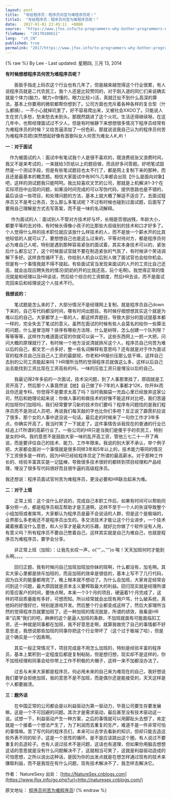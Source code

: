 ```yaml
---
layout: post
title:  "写给程序员：程序员何苦为难程序员呢！"
title2:  "写给程序员：程序员何苦为难程序员呢！"
date:   2017-01-01 23:45:11  +0800
source:  "https://www.jfox.info/to-programmers-why-bother-programmers-embarrassed-programmers.html"
fileName:  "20170100611"
lang:  "zh_CN"
published: true
permalink: "2017/https://www.jfox.info/to-programmers-why-bother-programmers-embarrassed-programmers.html"
---
```

{% raw %}
By Lee - Last updated: 星期四, 三月 13, 2014

**有时候想想程序员何苦为难程序员呢？**

　　扳扳手指走上码农这个行业也有几年了，但是越来越觉得这个行业很累，有人说程序员就是二代农民工，我个人还是比较赞同的，对于刚入道的同仁们来说确实就是个体力(脑力，眼力<你懂的，眼力比较>)活，真就迁扯不到什么高深的算法，基本上你要用的微软都帮你想到了。公司方面也充斥着各种各样的复合型（什么都搞），一不小心就掉坑里了，好不容易爬出来，又被社会XXOO了。只能说人生在世几多愁，愁来愁去未到头。那既然跳进了这个火坑，生活还得继续呀。在这几年中，也帮经理面试过不少人，但是有时候静下来想想很多情况下程序员经常有为难程序员的时候？又给苦逼添加了一份色彩，那就说说我自己认为的程序员何苦为难程序员把(突然想起好像有首歌叫女人何苦为难女人#_#)！

**一：对于面试**

　作为被面试的人：面试中有笔试我个人是很不喜欢的，既浪费纸张又浪费时间，我又不是来考试的，一来就给3页纸以上的题目做，而且好多问答题。好吧笔试固然是一个测试手段，但是有些笔试题目也太不行了，都是网上复制下来的那种，而且还是最基本的概念题。相信大家面试中有90%几率都会出现【什么是面向对象】吧，这样的测试题我只能呵呵。我比较喜欢文艺的公司，那就是上机解决1-3个在实际项目中出现的问题，如果没时间完成的可以写伪代码，提供思路也是不错的，最后谈谈一些项目，和处理问题的方法，基本上就大概了解适不适合了。去面试程序员又不是考公务员，怎么那么多笔试呢？不过有时候也碰到过面试题，后面写了要用自己理解是方式去写答案，而不是一味的名词解释。

　 作为面试的人：面试别人不管对方技术好与坏，长相是否很凶残，年龄大小，都要平等的去对待，有时候长得像小孩子的比那些大叔级别的技术和口才好多了。个人觉得什么样的技术职位就应该放什么样技术的人，而不是放一个薪水开的比其他较低的人就可以了。要想想自己也是这么过来的，平等对待对方，都是程序员何必为难自己人呢，特别是遇到那种容易紧张的面试着，其实本身技术可以的，紧张后什么都忘记了，这个时候面试官就不要在制造紧张的气氛了，有时候讲个笑话调解下多好。这样良性循环下去，你给别人机会以后别人做了面试官也会给你机会。但是有一个事情我就不得不提起。有些面试官当发现来面试的人开的工资比自己还高，就会出现应聘失败的情况(奶奶的开的比我还高，玩个毛啊)。我觉得正常的情况就是和经理以及HR谈谈，然后给个综合的工资额度，然后HR去谈，而不是面试完回来后和经理说这个人技术不行。

**我想说的：**

　　笔试题是怎么来的了，大部分情况不是经理网上复制，就是程序员自己down下来的，自己写代码都没时间，哪有时间出题目。有时候仔细想想其实这个就是为难以后的自己。大家都学上一辈的人，都这样弄题目，导致大部分的面试提基本都一样的，完全失去了笔试的意义。虽然在面试的时候有些人会莫名的给你一些算法的问题，什么是冒泡呀？排序有哪些方法呀，什么是树呀，怎么创建一个队列呀？等等等等，这样作为难道面试官的你就可以装一下。这些东西网上一抓一大把，问问大概的原理就行了，有时候一个地方没说清就排斥这个人，程序员自己何苦为难以后的自己，都文艺一点多好，整一些名词解释有意思吗？还有就是对于作为面试官的程序员自己压自己人工资的最鄙视，你老和HR报价压那么低干嘛，这样自己去别的公司工资能起来吗？HR理所当然的觉得程序员就值这么多，这样以后自己出去能找到工资比现在工资高些的吗，一味的压低工资只是埋没以后的自己。

　　我最记得2年多前的一次面试，技术没问题，到了人事那里挂了，原因就是工资开高了，然后那个人事竟然说【她】自己做了6-7年的人事都才12K，你开8k而且你还是专科，你觉得不是要求太高了吗？当时我脑袋一充血心里已经放弃这家公司，然后和她理论起来说：你做人事的和做技术的好像不能这样对比吧，我们苦逼的加班你们加班吗，我们经常要学习新的技术你们要吗？程序有问题找的是我们程序员而不是测试人员吧，再说我们每天敲的字也比你们多吧？反正说了霹雳扒拉说了很多，那个女的人事中途没说一句话，最后走的时候来了一句你工作才3年多点，你确实开高了。我当时笑了一下就走了。这件事情告诉我现在的普通的行业已经追上IT所谓的高薪行业了。一些公司的HR只是当我们是傻乎乎的农民工，特别是女的HR。我的意思不是鼓励大家一味的乱开高工资，管他三七二十一开了再说，而是要评估自己的技术、能力、工作年限来。我说的别大家不承认，举个例子把，大家都会面对一个事情就是很多同样3年和5年以上的，技术能力等同的情况下工资很多是一样的，因为HR已经给程序员定了所谓的最高薪水。对于那种工作长的、经验丰富其实是一记猛棒，导致很多技术很好的都转到项目经理和产品经理，埋没了很多写代码很好而且很牛逼的高级程序员。

我还想说：程序员面试官何苦为难程序员，更没必要和HR联合起来为难。

**二：对于上班**

　　正常上班：这个没什么好说的，完成自己本职工作后，如果有时间可以帮助同事分担一点，都是程序员相互帮助才是王道啊，这样不至于一个人的失误导致整个小组加班或者挨骂，大家都认为程序员是最不会说话的人群，但是这个是极端的，业界那么多老板还不是程序员出生的。多交流技术才能让这个行业进步，一个技术藏着掖着没什么意思，和人分享才是最大的乐趣，就好比你做了个软件没有人用，有意义吗？所有程序员不要自己憋着自己，这样其实就是自己为难自己，也就是程序员为难程序员，要学会分享。

　　非正常上班（加班）：让我先长叹一声，o(︶︿︶)o 唉！天天加班何时才能到头啊。。。。…………………………………………….

　　回归正题，我有时候问自己加班加班加你妹的班啊，什么都没有，加毛啊。其实大家心里都是排斥加班的，而且加班的效率是很低的，基本上写不了几行代码，因为白天的能量都用完了，晚上根本就不想动了。为什么会加班，大家肯定经常会问到这个问题，最大原因就是资本主义要榨取最大的利益。回归现实就是经理所谓的答应客户的时间，要快点啊，本来一个3个月的项目，硬逼着1个月完成了，这样的项目质量能有多好，可想而知。所以经常就会出现有用户骂，什么破系统，真他妈的好慢好烂，特别是游戏开发。然后整个行业都变成这样了，然后大家理所当然的觉得程序员就要加班了。还一种加班的情况就是，所谓的绩效，我看是HR来“讥笑”我们的吧，麻痹的这个是逼人加班的条款，不加班就面有可能面临扣工资，还一种就是同事都在加班，我不好意思走啊，就算我做完了自己的事情都不好意思走，我想说那些加班的同事你把这个行业带坏了（这个过于极端了哈），但是这个确实是一个因素啊。

　　其实一般正常情况下，项目完成是不用怎么加班的，特别是经验丰富的程序员，基本上累积到一定程度后都是复制粘贴，但是想归想，现实却不是这样的，你不加班经理和同事会给你带上工作不积极的大帽子，这样一来不加都没办法了。

　　过去与未来大家都是程序员，何必用未来的自己来为难现在的自己，我好想说我们要学会拒绝加班，我的意思不是不加班，而是偶尔还是能接受的，天天这样是个人都要崩溃。

**三：题外话**

　　在中国正常的公司都会是以利益驱动为第一驱动力，毕竟公司要生存要发展嘛，这是一个不可回避的问题。其次才是需求驱动，最后甚至没有技术驱动这一说。试想一下，利益驱动产生一种方案，之后的事情就可以用脚趾头去想了，肯定就是一个接着一个想法产生了，为了利润而去重复的生产，难道不是一件非常可怕的事情嘛。苦了写代码的程序员们，本来可以去学去看新的知识，但却只能去造这些外表不同的轮子，这是一个恶性的循环。是不是应该跳出这个圈，有人说过不要重复的去造轮子。也有人说过技术不是问题，这话也有道理，但如果你用脑去想想这话的意思就是没有什么问题解决不了，这就相当可笑了，这就是利益驱动造成的可怕思想，之所以说出这种话，是因为你的出发点就是在想怎样通过现有的技术来搛取利益，而不是我现在有什么问题，现有技术解决不了，我怎样去解决它。

作者： NatureSexy
出处： [http://NatureSex.cnblogs.com](https://www.jfox.info/go.php?url=http://naturesex.cnblogs.com/)

原文地址： [程序员何苦为难程序员](https://www.jfox.info/go.php?url=http://www.jfox.info/url.php?url=http%3A%2F%2Fwww.cnblogs.com%2FNatureSex%2Fp%2F3594955.html)!
{% endraw %}